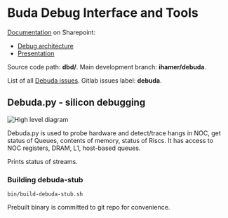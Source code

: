# Buda Debug Interface and Tools


[Documentation](https://tenstorrent.sharepoint.com/:f:/r/sites/Specifications/Spatial/Debug?csf=1&web=1&e=m6PtgT]) on Sharepoint:
- [Debug architecture](https://tenstorrent.sharepoint.com/:w:/r/sites/Specifications/Spatial/Debug/buda_debug_architecture.docx?d=w314badcf8d404f4b92e083091b0edad5&csf=1&web=1&e=EEX4UD)
- [Presentation](https://tenstorrent.sharepoint.com/:p:/r/sites/Specifications/Spatial/Debug/buda-debug-infra.pptx?d=wb835600fe80c44b79831eecb58290533&csf=1&web=1&e=r6m3Ux)

Source code path: **dbd/**.
Main development branch: **ihamer/debuda**.

List of all [Debuda issues](https://yyz-gitlab.local.tenstorrent.com/tenstorrent/budabackend/-/issues?scope=all&state=opened&label_name[]=Debuda). Gitlab issues label: **debuda**.

## Debuda.py - silicon debugging

![High level diagram](dbd/docs/images/debuda.png)

Debuda.py is used to probe hardware and detect/trace hangs in NOC, get status of Queues, contents of memory, status of Riscs.
It has access to NOC registers, DRAM, L1, host-based queues.

Prints status of streams.

### Building debuda-stub
```
bin/build-debuda-stub.sh
```
Prebuilt binary is committed to git repo for convenience.

